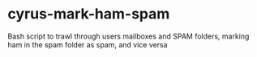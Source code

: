 # cyrus-mark-ham-spam
Bash script to trawl through users mailboxes and SPAM folders, marking ham in the spam folder as spam, and vice versa

